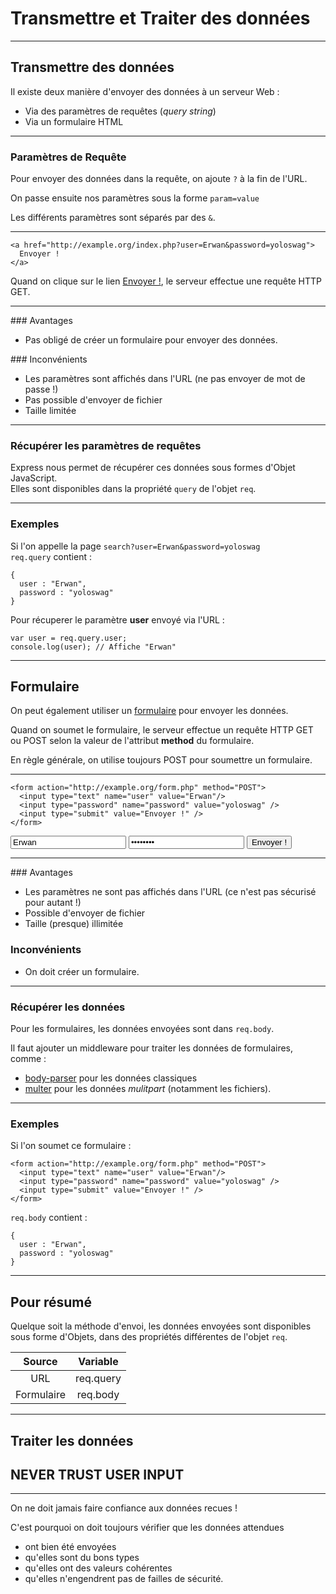 # Transmettre et Traiter des données



---



## Transmettre des données

Il existe deux manière d'envoyer des données à un serveur Web :
 - Via des paramètres de requêtes (_query string_)
 - Via un formulaire HTML



---



### Paramètres de Requête

Pour envoyer des données dans la requête, on ajoute `?` à la fin de l'URL.

On passe ensuite nos paramètres sous la forme `param=value`

Les différents paramètres sont séparés par des  `&`.


***


```
<a href="http://example.org/index.php?user=Erwan&password=yoloswag">
  Envoyer !
</a>
```
Quand on clique sur le lien [Envoyer !](http://example.org/index.php?user=Erwan&password=yoloswag), le serveur effectue une requête HTTP GET.


***

### Avantages
- Pas obligé de créer un formulaire pour envoyer des données.

### Inconvénients
- Les paramètres sont affichés dans l'URL (ne pas envoyer de mot de passe !)
- Pas possible d'envoyer de fichier
- Taille limitée


***


### Récupérer les paramètres de requêtes

Express nous permet de récupérer ces données sous formes d'Objet JavaScript.  
Elles sont disponibles dans la propriété `query` de l'objet `req`.


***


### Exemples

Si l'on appelle la page `search?user=Erwan&password=yoloswag`  
`req.query` contient :
```
{
  user : "Erwan",
  password : "yoloswag"
}
```

Pour récuperer le paramètre **user** envoyé via l'URL :
```
var user = req.query.user;
console.log(user); // Affiche "Erwan"
```



---



## Formulaire

On peut également utiliser un [formulaire](../../html/lesson7) pour envoyer les données.

Quand on soumet le formulaire, le serveur effectue un requête HTTP GET ou POST selon la valeur de l'attribut **method** du formulaire.

En règle générale, on utilise toujours POST pour soumettre un formulaire.


***


```
<form action="http://example.org/form.php" method="POST">
  <input type="text" name="user" value="Erwan"/>
  <input type="password" name="password" value="yoloswag" />
  <input type="submit" value="Envoyer !" />
</form>
```

<form action="http://example.org/form.php" method="POST">
  <input type="text" name="user" value="Erwan"/>
  <input type="password" name="password" value="yoloswag" />
  <input type="submit" value="Envoyer !" />
</form>


***


### Avantages
- Les paramètres ne sont pas affichés dans l'URL (ce n'est pas sécurisé pour autant !)
- Possible d'envoyer de fichier
- Taille (presque) illimitée


### Inconvénients
- On doit créer un formulaire.



***



### Récupérer les données

Pour les formulaires, les données envoyées sont dans `req.body`.

Il faut ajouter un middleware pour traiter les données de formulaires, comme :
- [body-parser](https://www.npmjs.com/package/body-parser) pour les données classiques
- [multer](https://www.npmjs.com/package/multer) pour les données _mulitpart_ (notamment les fichiers).

***



### Exemples

Si l'on soumet ce formulaire :
```
<form action="http://example.org/form.php" method="POST">
  <input type="text" name="user" value="Erwan"/>
  <input type="password" name="password" value="yoloswag" />
  <input type="submit" value="Envoyer !" />
</form>
```

`req.body` contient :
```
{
  user : "Erwan",
  password : "yoloswag"
}
```



---



## Pour résumé

Quelque soit la méthode d'envoi, les données envoyées sont disponibles sous forme d'Objets, dans des propriétés différentes de l'objet `req`.

|Source|Variable|
|:----:|:------:|
|URL|req.query|
|Formulaire|req.body|



---



## Traiter les données

## NEVER TRUST USER INPUT


***


On ne doit jamais faire confiance aux données recues !

C'est pourquoi on doit toujours vérifier que les données attendues
- ont bien été envoyées
- qu'elles sont du bons types
- qu'elles ont des valeurs cohérentes
- qu'elles n'engendrent pas de failles de sécurité.
